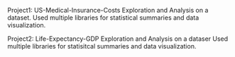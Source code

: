Project1: US-Medical-Insurance-Costs
Exploration and Analysis on a dataset.
Used multiple libraries for statistical summaries and data visualization.

Project2: Life-Expectancy-GDP
Exploration and Analysis on a dataser
Used multiple libraries for statisitcal summaries and data visualization.

